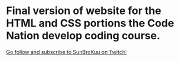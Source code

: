 # Final version of website for the HTML and CSS portions the Code Nation develop coding course.

[Go follow and subscribe to SunBroKuu on Twitch!](https://i.imgur.com/zSckUUG.gifv)

<blockquote class="imgur-embed-pub" lang="en" data-id="zSckUUG"><a href="//imgur.com/zSckUUG"></a></blockquote><script async src="//s.imgur.com/min/embed.js" charset="utf-8"></script>